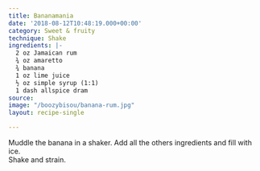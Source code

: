 ```yaml
---
title: Bananamania
date: '2018-08-12T10:48:19.000+00:00'
category: Sweet & fruity
technique: Shake
ingredients: |-
  2 oz Jamaican rum
  ¾ oz amaretto
  ¾ banana
  1 oz lime juice
  ½ oz simple syrup (1:1)
  1 dash allspice dram
source: 
image: "/boozybisou/banana-rum.jpg"
layout: recipe-single

---
```

Muddle the banana in a shaker. Add all the others ingredients and fill with ice.  
Shake and strain.
